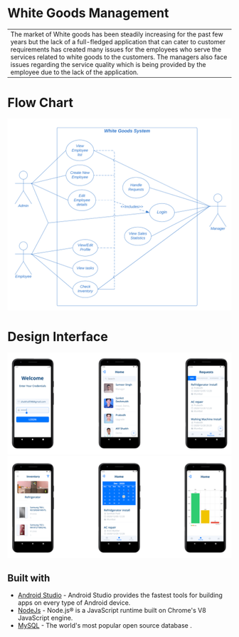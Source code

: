# White Goods Management

<table>
<tr>
<td>
  The market of White goods has been steadily increasing for the past few years but the lack of a full-fledged application that can cater to customer requirements has created many issues for the employees who serve the services related to white goods to the customers. The managers also face issues regarding the service quality which is being provided by the employee due to the lack of the application.
</td>
</tr>
</table>

# Flow Chart
![Flow](https://github.com/Tri-coders/white-goods/blob/master/Project/AAD%20Use%20Case%20Diagram.png)

# Design Interface
![Design](https://github.com/Tri-coders/white-goods/blob/master/Project/Screenshot%202020-12-19%20155525.png)
![Design](https://github.com/Tri-coders/white-goods/blob/master/Project/Screenshot%202020-12-19%20155535.png)

## Built with 

- [Android Studio](https://developer.android.com/studio) - Android Studio provides the fastest tools for building apps on every type of Android device.
- [NodeJs](https://nodejs.org/en/) - Node.js® is a JavaScript runtime built on Chrome's V8 JavaScript engine.
- [MySQL](https://www.mysql.com) - The world's most popular open source database .
